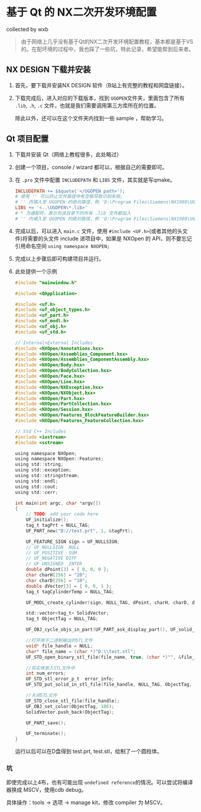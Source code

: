 # 基于 Qt 的 NX二次开发环境配置

collected by wxb

> 由于网络上几乎没有基于Qt的NX二次开发环境配置教程，基本都是基于VS的。在配环境的过程中，我也踩了一些坑，特此记录，希望能帮到后来者。



## NX DESIGN 下载并安装

1. 首先，要下载并安装NX DESIGN 软件（B站上有完整的教程和网盘链接）。

2. 下载完成后，进入对应的下载版本，找到 `UGOPEN`文件夹，里面包含了所有 `.lib`, `.h`, `.c` 文件，也就是我们需要调用第三方库所在的位置。

    除此以外，还可以在这个文件夹内找到一些 sample ，帮助学习。

## Qt 项目配置

1. 下载并安装 Qt（网络上教程很多，此处略过）

2. 创建一个项目，console / wizard 都可以，根据自己的需要即可。

3. 在 `.pro` 文件中配置 `INCLUDEPATH` 和 `LIBS` 文件，其实就是写qmake。

    ```makefile
    INCLUDEPATH += $$quote('</UGOPEN path>'); 
    # 使用 '' 可以防止文件路径中有空格导致识别失败。
    # '' 内填入至 UGOPEN 的绝对路径，例 'D:\Program Files\Siemens\NX1980\UGOPEN'
    LIBS += '<..\UGOPEN\*.lib>'
    # * 为通配符，表示将该目录下的所有 .lib 文件都加入
    # '' 内填入至 UGOPEN 的绝对路径，例 'D:\Program Files\Siemens\NX1980\UGOPEN\*.lib'
    ```

4. 完成以后，可以进入 `main.c` 文件，使用 `#include <UF.h>`(或者其他的头文件)将需要的头文件 include 进项目中，如果是 NXOpen 的 API，则不要忘记引用命名空间 `using namespace NXOPEN;`

5. 完成以上步骤后即可构建项目并运行。

6. 此处提供一个示例

    ```c
    #include "mainwindow.h"
    
    #include <QApplication>
    
    #include <uf.h>
    #include <uf_object_types.h>
    #include <uf_part.h>
    #include <uf_modl.h>
    #include <uf_obj.h>
    #include <uf_std.h>
    
    // Internal+External Includes
    #include <NXOpen/Annotations.hxx>
    #include <NXOpen/Assemblies_Component.hxx>
    #include <NXOpen/Assemblies_ComponentAssembly.hxx>
    #include <NXOpen/Body.hxx>
    #include <NXOpen/BodyCollection.hxx>
    #include <NXOpen/Face.hxx>
    #include <NXOpen/Line.hxx>
    #include <NXOpen/NXException.hxx>
    #include <NXOpen/NXObject.hxx>
    #include <NXOpen/Part.hxx>
    #include <NXOpen/PartCollection.hxx>
    #include <NXOpen/Session.hxx>
    #include <NXOpen/Features_BlockFeatureBuilder.hxx>
    #include <NXOpen/Features_FeatureCollection.hxx>
    
    // Std C++ Includes
    #include <iostream>
    #include <sstream>
    
    using namespace NXOpen;
    using namespace NXOpen::Features;
    using std::string;
    using std::exception;
    using std::stringstream;
    using std::endl;
    using std::cout;
    using std::cerr;
    
    int main(int argc, char *argv[])
    {
        // TODO: add your code here
        UF_initialize();
        tag_t tagPrt = NULL_TAG;
        UF_PART_new("D://test.prt", 1, &tagPrt);
    
        UF_FEATURE_SIGN sign = UF_NULLSIGN;
        // UF_NULLSIGN  NULL
        // UF_POSITIVE  SUM
        // UF_NEGATIVE DIFF
        // UF_UNSIGNED  INTER
        double dPoint[3] = { 0, 0, 0 };
        char charH[256] = "20";
        char charD[256] = "10";
        double dVector[3] = { 0, 0, 1 };
        tag_t tagCylinderTemp = NULL_TAG;
    
        UF_MODL_create_cylinder(sign, NULL_TAG, dPoint, charH, charD, dVector, &tagCylinderTemp);
    
        std::vector<tag_t> SolidVector;
        tag_t ObjectTag = NULL_TAG;
    
        UF_OBJ_cycle_objs_in_part(UF_PART_ask_display_part(), UF_solid_type, &ObjectTag);
    
        //打开用于二进制输出的STL文件
        void* file_handle = NULL;
        char* file_name = (char *)"D:\\test.stl";
        UF_STD_open_binary_stl_file(file_name, true, (char *)"", &file_handle);
    
        //将实体放入STL文件中
        int num_errors;
        UF_STD_stl_error_p_t  error_info;
        UF_STD_put_solid_in_stl_file(file_handle, NULL_TAG, ObjectTag, 0, 10000, 0.0001, &num_errors, &error_info);
    
        //关闭STL文件
        UF_STD_close_stl_file(file_handle);
        UF_OBJ_set_color(ObjectTag, 186);
        SolidVector.push_back(ObjectTag);
    
        UF_PART_save();
    
        UF_terminate();
    }
    ```

    运行以后可以在D盘得到 test.prt, test.stl，绘制了一个圆柱体。



### 坑

即使完成以上4布，也有可能出现 `undefined reference`的情况。可以尝试将编译器换成 MSCV，使用cdb debug。

具体操作：tools -> 选项 -> manage kit，修改 compiler 为 MSCV。